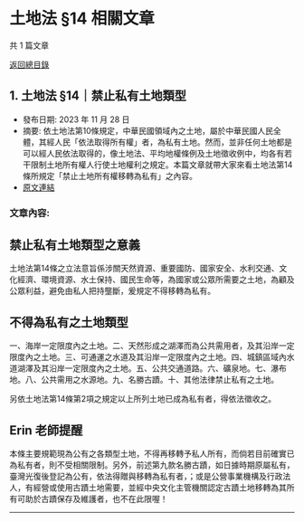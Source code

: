 # 土地法 §14 相關文章

共 1 篇文章

[返回總目錄](00_總目錄.md)

## 1. 土地法 §14｜禁止私有土地類型

- 發布日期: 2023 年 11 月 28 日
- 摘要: 依土地法第10條規定，中華民國領域內之土地，屬於中華民國人民全體，其經人民「依法取得所有權」者，為私有土地。然而，並非任何土地都是可以經人民依法取得的，像土地法、平均地權條例及土地徵收例中，均各有若干限制土地所有權人行使土地權利之規定。本篇文章就帶大家來看土地法第14條所規定「禁止土地所有權移轉為私有」之內容。
- [原文連結](https://www.jasper-realestate.com/%e5%9c%9f%e5%9c%b0%e6%b3%95-14%e7%a6%81%e6%ad%a2%e7%a7%81%e6%9c%89-%e5%9c%9f%e5%9c%b0-%e9%a1%9e%e5%9e%8b/)

### 文章內容:

## 禁止私有土地類型之意義

土地法第14條之立法意旨係涉關天然資源、重要國防、國家安全、水利交通、文化經濟、環境資源、水土保持、國民生命等，為國家或公眾所需要之土地，為顧及公眾利益，避免由私人把持壟斷，爰規定不得移轉為私有。

## 不得為私有之土地類型

一、海岸一定限度內之土地。二、天然形成之湖澤而為公共需用者，及其沿岸一定限度內之土地。三、可通運之水道及其沿岸一定限度內之土地。四、城鎮區域內水道湖澤及其沿岸一定限度內之土地。五、公共交通道路。六、礦泉地。七、瀑布地。八、公共需用之水源地。九、名勝古蹟。十、其他法律禁止私有之土地。

另依土地法第14條第2項之規定以上所列土地已成為私有者，得依法徵收之。

## Erin 老師提醒

本條主要規範現為公有之各類型土地，不得再移轉予私人所有，而倘若目前確實已為私有者，則不受相關限制。另外，前述第九款名勝古蹟，如日據時期原屬私有，臺灣光復後登記為公有，依法得贈與移轉為私有者，；或是公營事業機構及行政法人，有經營或使用古蹟土地需要，並經中央文化主管機關認定古蹟土地移轉為其所有可助於古蹟保存及維護者，也不在此限喔！

---

